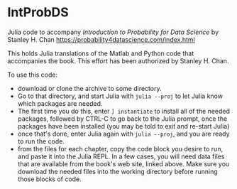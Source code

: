 # IntProbDS
Julia code to accompany _Introduction to Probability for Data Science_ by Stanley H. Chan https://probability4datascience.com/index.html

This holds Julia translations of the Matlab and Python code that accompanies the book. This effort has been authorized by Stanley H. Chan.

To use this code:
* download or clone the archive to some directory.
* Go to that directory, and start Julia with ```julia --proj``` to let Julia know which packages are needed. 
* The first time you do this, enter ```] instantiate``` to install all of the needed packages, followed by CTRL-C to go back to the Julia prompt, once the packages have been installed (you may be told to exit and re-start Julia)
* once that's done, enter Julia again with ```julia --proj```, and you are ready to run the code.
* from the files for each chapter, copy the code block you desire to run, and paste it into the Julia REPL. In a few cases, you will need data files that are available from the book's web site, linked above. Make sure you download the needed files into the working directory before running those blocks of code.
